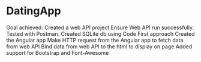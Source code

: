 # DatingApp
Goal achieved:
Created a web API project
Ensure Web API run successfully. Tested with Postman.
Created SQLite db using Code First approach
Created the Angular app
Make HTTP request from the Angular app to fetch data from web API
Bind data from web API to the html to display on page
Added support for Bootstrap and Font-Awesome
